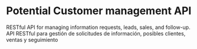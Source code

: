# Potential Customer management API
RESTful API for managing information requests, leads, sales, and follow-up.
API RESTful para gestión de solicitudes de información, posibles clientes, ventas y seguimiento
